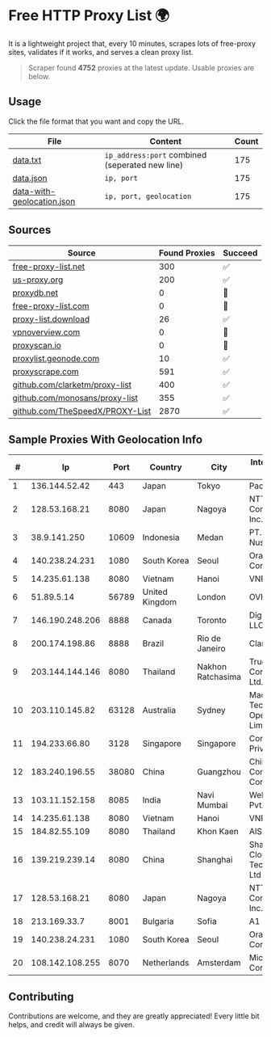 
# Free HTTP Proxy List 🌍

It is a lightweight project that, every 10 minutes, scrapes lots of free-proxy sites, validates if it works, and serves a clean proxy list.


> Scraper found **4752** proxies at the latest update. Usable proxies are below.

## Usage

Click the file format that you want and copy the URL.


|File|Content|Count|
|----|-------|-----|
|[data.txt](https://raw.githubusercontent.com/themiralay/Proxy-List-World/master/data.txt)|`ip_address:port` combined (seperated new line)|175|
|[data.json](https://raw.githubusercontent.com/themiralay/Proxy-List-World/master/data.json)|`ip, port`|175|
|[data-with-geolocation.json](https://raw.githubusercontent.com/themiralay/Proxy-List-World/master/data-with-geolocation.json)|`ip, port, geolocation`|175|

## Sources

|Source|Found Proxies|Succeed|
|------|-------------|-------|
|[free-proxy-list.net](https://free-proxy-list.net)|300|✅|
|[us-proxy.org](https://www.us-proxy.org)|200|✅|
|[proxydb.net](http://proxydb.net)|0|🚫|
|[free-proxy-list.com](https://free-proxy-list.com/?page=&port=&type%5B%5D=http&type%5B%5D=https&up_time=0&search=Search)|0|🚫|
|[proxy-list.download](https://www.proxy-list.download/HTTP)|26|✅|
|[vpnoverview.com](https://vpnoverview.com/privacy/anonymous-browsing/free-proxy-servers)|0|🚫|
|[proxyscan.io](https://www.proxyscan.io)|0|🚫|
|[proxylist.geonode.com](https://proxylist.geonode.com/api/proxy-list?limit=300&page=1&sort_by=lastChecked&sort_type=desc&protocols=http,https)|10|✅|
|[proxyscrape.com](https://api.proxyscrape.com/v2/?request=displayproxies&protocol=http&timeout=10000&country=all&ssl=all&anonymity=all)|591|✅|
|[github.com/clarketm/proxy-list](https://raw.githubusercontent.com/clarketm/proxy-list/master/proxy-list-raw.txt)|400|✅|
|[github.com/monosans/proxy-list](https://raw.githubusercontent.com/monosans/proxy-list/main/proxies/http.txt)|355|✅|
|[github.com/TheSpeedX/PROXY-List](https://raw.githubusercontent.com/TheSpeedX/PROXY-List/master/http.txt)|2870|✅|


## Sample Proxies With Geolocation Info

|#|Ip|Port|Country|City|Internet Service Provider|
|-|--|----|-------|----|-------------------------|
|1|136.144.52.42|443|Japan|Tokyo|Packet Host, Inc.|
|2|128.53.168.21|8080|Japan|Nagoya|NTT PC Communications, Inc.|
|3|38.9.141.250|10609|Indonesia|Medan|PT. Media Antar Nusa|
|4|140.238.24.231|1080|South Korea|Seoul|Oracle Corporation|
|5|14.235.61.138|8080|Vietnam|Hanoi|VNPT|
|6|51.89.5.14|56789|United Kingdom|London|OVH SAS|
|7|146.190.248.206|8888|Canada|Toronto|DigitalOcean, LLC|
|8|200.174.198.86|8888|Brazil|Rio de Janeiro|Claro S.A|
|9|203.144.144.146|8080|Thailand|Nakhon Ratchasima|True Internet Corporation CO. Ltd.|
|10|203.110.145.82|63128|Australia|Sydney|Macquarie Technology Operations Pty Limited|
|11|194.233.66.80|3128|Singapore|Singapore|Contabo Asia Private Limited|
|12|183.240.196.55|38080|China|Guangzhou|China Mobile Communications Corporation|
|13|103.11.152.158|8085|India|Navi Mumbai|Web Werks India Pvt. Ltd.|
|14|14.235.61.138|8080|Vietnam|Hanoi|VNPT|
|15|184.82.55.109|8080|Thailand|Khon Kaen|AIS-Fibre|
|16|139.219.239.14|8080|China|Shanghai|Shanghai Blue Cloud Technology Co., Ltd|
|17|128.53.168.21|8080|Japan|Nagoya|NTT PC Communications, Inc.|
|18|213.169.33.7|8001|Bulgaria|Sofia|A1 Bulgaria EAD|
|19|140.238.24.231|1080|South Korea|Seoul|Oracle Corporation|
|20|108.142.108.255|8070|Netherlands|Amsterdam|Microsoft Corporation|



## Contributing

Contributions are welcome, and they are greatly appreciated! Every
little bit helps, and credit will always be given.

